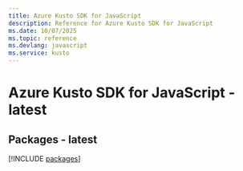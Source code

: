 ```yaml
---
title: Azure Kusto SDK for JavaScript
description: Reference for Azure Kusto SDK for JavaScript
ms.date: 10/07/2025
ms.topic: reference
ms.devlang: javascript
ms.service: kusto
---
```

# Azure Kusto SDK for JavaScript - latest
## Packages - latest
[!INCLUDE [packages](kusto-index.md)]
